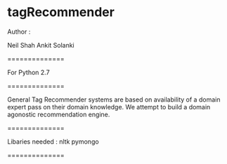 tagRecommender
==============
Author : 

Neil Shah
Ankit Solanki

==============

For Python 2.7

==============

General Tag Recommender systems are based on availability of a domain expert pass on their domain knowledge. We attempt to build a domain agonostic recommendation engine. 

==============

Libaries needed :
	nltk
	pymongo

==============	